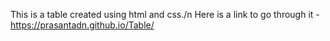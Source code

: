 This is a table created using html and css./n
Here is a link to go through it - https://prasantadn.github.io/Table/
